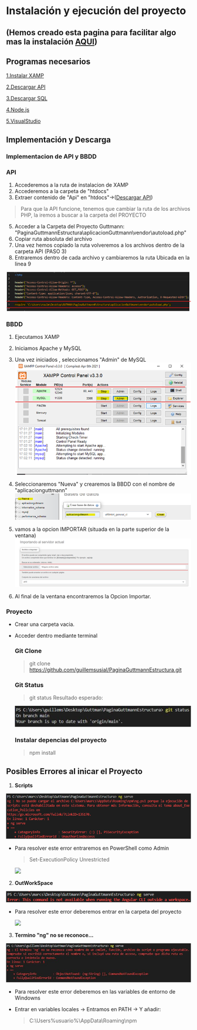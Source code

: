 # Instalación y ejecución del proyecto
## (Hemos creado esta pagina para facilitar algo mas la instalación [AQUI](https://zircon-scarecrow-3aa.notion.site/Angular-afcd744c4a1a48dd9a1b11aa78f62f68))
## Programas necesarios
  [1.Instalar XAMP](https://www.apachefriends.org/es/download.html)
  
  [2.Descargar API](https://monlaues-my.sharepoint.com/:u:/g/personal/raulmenmat_monlau_com/EWqRjukdQIZDnjBIqOkFqeYBvE20obmR5A93XrY6fhk1ig?e=IzZ3RE)
  
  [3.Descargar SQL](https://monlaues-my.sharepoint.com/:u:/g/personal/raulmenmat_monlau_com/EQ_jIZgR4ddMtLf8dFZpgk4Bi-ssxuxFG7inlHXfHCkPdg?e=TerdrN)
  
  [4.Node.js](https://nodejs.org/es/)
  
  [5.VisualStudio](https://code.visualstudio.com/)

## Implementación y Descarga
  ### Implementacion de API y BBDD
  ### API
   1. Accederemos a la ruta de instalacion de XAMP
   2. Accederemos a la carpeta de "htdocs"
   3. Extraer contenido de "Api" en "htdocs"->([Descargar API](https://monlaues-my.sharepoint.com/:u:/g/personal/raulmenmat_monlau_com/EWqRjukdQIZDnjBIqOkFqeYBvE20obmR5A93XrY6fhk1ig?e=IzZ3RE))
> Para que la API funcione, tenemos que cambiar la ruta de los archivos PHP, la iremos a buscar a la carpeta del PROYECTO
   5. Acceder a la Carpeta del Proyecto Guttmann: "PaginaGuttmannEstructura\aplicacionGuttmann\vendor\autoload.php"
   6. Copiar ruta absoluta del archivo
   7. Una vez hemos copiado la ruta volveremos a los archivos dentro de la carpeta API (PASO 3) 
   8. Entraremos dentro de cada archivo y cambiaremos la ruta Ubicada en la linea 9
      
   ![](/readme_assets/codigo.png)   
  ### BBDD
  1. Ejecutamos XAMP
  2. Iniciamos Apache y MySQL  
  3. Una vez iniciados , seleccionamos "Admin" de MySQL
  ![](/readme_assets/paneldeXAMP.png)
  
  4. Seleccionaremos "Nueva" y crearemos la BBDD con el nombre de "aplicacionguttmann"
  ![](/readme_assets/CrearBBDD.png)
  
  5. vamos a la opcion IMPORTAR (situada en la parte superior de la ventana)
  ![](/readme_assets/ImportarSQL.png)
  
  6. Al final de la ventana encontraremos la Opcion Importar.
  
  ### Proyecto
* Crear una carpeta vacia.
* Acceder dentro mediante terminal
  ### Git Clone
  > git clone https://github.com/guillemsusial/PaginaGuttmannEstructura.git
  ### Git Status
  > git status
  Resultado esperado:
    
    ![](/readme_assets/gitStatus.jpg)

  ### Instalar depencias del proyecto
  > npm install
    
## Posibles Errores al inicar el Proyecto
  1. **Scripts** 
  
   ![](/readme_assets/ErrorScriptsPowershell.png)
  
   * Para resolver este error entraremos en PowerShell como Admin
      > Set-ExecutionPolicy Unrestricted
      
       ![](https://tecnotraffic.net/wp-content/uploads/2020/11/1605567827_547_3-formas-de-cambiar-la-politica-de-ejecucion-de-PowerShell.png)
       
  2. **OutWorkSpace** 
  
   ![](/readme_assets/ErrorAngularOutsideWorkspace.png)
    
   * Para resolver este error deberemos entrar en la carpeta del proyecto

       ![](https://i0.wp.com/randomnerdtutorials.com/wp-content/uploads/2021/07/2-Multi-root-workspace-untitled-ESP32-ESP8266-VS-Code.png?resize=750%2C288&quality=100&strip=all&ssl=1)

  3. **Termino "ng" no se reconoce...**
  
   ![](/readme_assets/41065b1d-3939-4f5d-b986-ff6c600f49ea.jpg)
     
   * Para resolver este error deberemos en las variables de entorno de Windowns     
   * Entrar en variables locales -> Entramos en PATH -> Y añadir:
   
     >C:\Users\%usuario%\AppData\Roaming\npm
     

  
